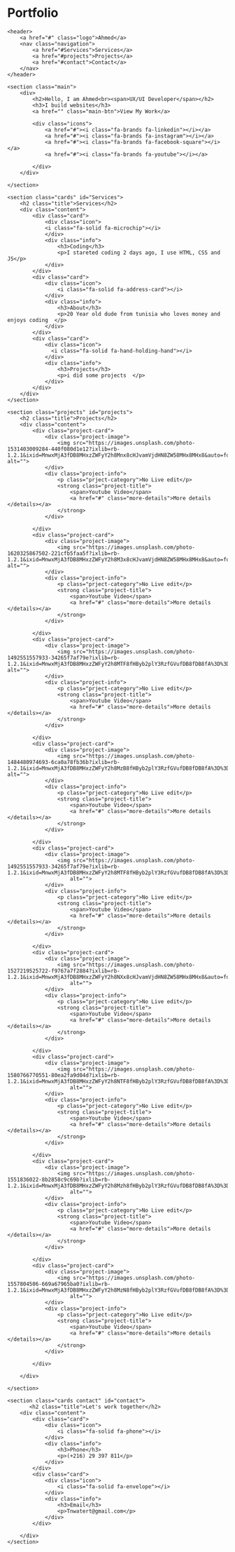 # Portfolio
<!DOCTYPE html>
<html lang="en">
<head>
    <meta charset="UTF-8">
    <meta http-equiv="X-UA-Compatible" content="IE=edge">
    <meta name="viewport" content="width=device-width, initial-scale=1.0">
    <link rel="stylesheet" href="https://cdnjs.cloudflare.com/ajax/libs/font-awesome/6.1.1/css/all.min.css">
    <link rel="stylesheet" href="style.css">
    <link rel="shortcut icon" type="image/png" href="https://cdn-icons.flaticon.com/png/128/954/premium/954574.png?token=exp=1648758004~hmac=4a61a1eca5d9661599ea59832266fff8">
    <title>My Port</title>
</head>
<body>
     
    <header>
        <a href="#" class="logo">Ahmed</a>
        <nav class="navigation">
            <a href="#Services">Services</a>
            <a href="#projects">Projects</a>
            <a href="#contact">Contact</a>
        </nav>
    </header>
  
    <section class="main">
        <div>
            <h2>Hello, I am Ahmed<br><span>UX/UI Developer</span></h2>
            <h3>I build websites</h3>
            <a href="" class="main-btn">View My Work</a>
    
            <div class="icons">
                <a href="#"><i class="fa-brands fa-linkedin"></i></a>
                <a href="#"><i class="fa-brands fa-instagram"></i></a>
                <a href="#"><i class="fa-brands fa-facebook-square"></i></a>
                <a href="#"><i class="fa-brands fa-youtube"></i></a>
    
            </div>
        </div>
    
    </section>

    <section class="cards" id="Services">
        <h2 class="title">Services</h2>
        <div class="content">
            <div class="card">
                <div class="icon">
                <i class="fa-solid fa-microchip"></i>
                </div>
                <div class="info">
                    <h3>Coding</h3>
                    <p>I stareted coding 2 days ago, I use HTML, CSS and JS</p>
                </div>
            </div>
            <div class="card">
                <div class="icon">
                    <i class="fa-solid fa-address-card"></i>
                </div>
                <div class="info">
                    <h3>About</h3>
                    <p>20 Year old dude from tunisia who loves money and enjoys coding  </p>
                </div>
            </div>
            <div class="card">
                <div class="icon">
                  <i class="fa-solid fa-hand-holding-hand"></i>
                </div>
                <div class="info">
                    <h3>Projects</h3>
                    <p>i did some projects  </p>
                </div>
            </div>
        </div>
    </section>

    <section class="projects" id="projects">
        <h2 class="title">Projects</h2>
        <div class="content">
            <div class="project-card">
                <div class="project-image">
                    <img src="https://images.unsplash.com/photo-1531403009284-440f080d1e12?ixlib=rb-1.2.1&ixid=MnwxMjA3fDB8MHxzZWFyY2h8Mnx8cHJvamVjdHN8ZW58MHx8MHx8&auto=format&fit=crop&w=500&q=60" alt="">
                </div>
                <div class="project-info">
                    <p class="prject-category">No Live edit</p>
                    <strong class="project-title">
                        <span>Youtube Video</span>
                        <a href="#" class="more-details">More details </details></a>
                    </strong>
                </div>
                
            </div>
            <div class="project-card">
                <div class="project-image">
                    <img src="https://images.unsplash.com/photo-1620325867502-221cfb5faa5f?ixlib=rb-1.2.1&ixid=MnwxMjA3fDB8MHxzZWFyY2h8M3x8cHJvamVjdHN8ZW58MHx8MHx8&auto=format&fit=crop&w=500&q=60" alt="">
                </div>
                <div class="project-info">
                    <p class="prject-category">No Live edit</p>
                    <strong class="project-title">
                        <span>Youtube Video</span>
                        <a href="#" class="more-details">More details </details></a>
                    </strong>
                </div>
            
            </div>
            <div class="project-card">
                <div class="project-image">
                    <img src="https://images.unsplash.com/photo-1492551557933-34265f7af79e?ixlib=rb-1.2.1&ixid=MnwxMjA3fDB8MHxzZWFyY2h8MTF8fHByb2plY3RzfGVufDB8fDB8fA%3D%3D&auto=format&fit=crop&w=500&q=60" alt="">
                </div>
                <div class="project-info">
                    <p class="prject-category">No Live edit</p>
                    <strong class="project-title">
                        <span>Youtube Video</span>
                        <a href="#" class="more-details">More details </details></a>
                    </strong>
                </div>
            
            </div>
            <div class="project-card">
                <div class="project-image">
                    <img src="https://images.unsplash.com/photo-1484480974693-6ca0a78fb36b?ixlib=rb-1.2.1&ixid=MnwxMjA3fDB8MHxzZWFyY2h8MzB8fHByb2plY3RzfGVufDB8fDB8fA%3D%3D&auto=format&fit=crop&w=500&q=60" alt="">
                </div>
                <div class="project-info">
                    <p class="prject-category">No Live edit</p>
                    <strong class="project-title">
                        <span>Youtube Video</span>
                        <a href="#" class="more-details">More details </details></a>
                    </strong>
                </div>
            
            </div>
            <div class="project-card">
                <div class="project-image">
                    <img src="https://images.unsplash.com/photo-1492551557933-34265f7af79e?ixlib=rb-1.2.1&ixid=MnwxMjA3fDB8MHxzZWFyY2h8MTF8fHByb2plY3RzfGVufDB8fDB8fA%3D%3D&auto=format&fit=crop&w=500&q=60"
                        alt="">
                </div>
                <div class="project-info">
                    <p class="prject-category">No Live edit</p>
                    <strong class="project-title">
                        <span>Youtube Video</span>
                        <a href="#" class="more-details">More details </details></a>
                    </strong>
                </div>
            
            </div>
            <div class="project-card">
                <div class="project-image">
                    <img src="https://images.unsplash.com/photo-1527219525722-f9767a7f2884?ixlib=rb-1.2.1&ixid=MnwxMjA3fDB8MHxzZWFyY2h8NXx8cHJvamVjdHN8ZW58MHx8MHx8&auto=format&fit=crop&w=500&q=60"
                        alt="">
                </div>
                <div class="project-info">
                    <p class="prject-category">No Live edit</p>
                    <strong class="project-title">
                        <span>Youtube Video</span>
                        <a href="#" class="more-details">More details </details></a>
                    </strong>
                </div>
            
            </div>
            <div class="project-card">
                <div class="project-image">
                    <img src="https://images.unsplash.com/photo-1580766770551-80ea2fa9d04d?ixlib=rb-1.2.1&ixid=MnwxMjA3fDB8MHxzZWFyY2h8NTF8fHByb2plY3RzfGVufDB8fDB8fA%3D%3D&auto=format&fit=crop&w=500&q=60"
                        alt="">
                </div>
                <div class="project-info">
                    <p class="prject-category">No Live edit</p>
                    <strong class="project-title">
                        <span>Youtube Video</span>
                        <a href="#" class="more-details">More details </details></a>
                    </strong>
                </div>
            
            </div>
            <div class="project-card">
                <div class="project-image">
                    <img src="https://images.unsplash.com/photo-1551836022-8b2858c9c69b?ixlib=rb-1.2.1&ixid=MnwxMjA3fDB8MHxzZWFyY2h8Mzh8fHByb2plY3RzfGVufDB8fDB8fA%3D%3D&auto=format&fit=crop&w=500&q=60"
                        alt="">
                </div>
                <div class="project-info">
                    <p class="prject-category">No Live edit</p>
                    <strong class="project-title">
                        <span>Youtube Video</span>
                        <a href="#" class="more-details">More details </details></a>
                    </strong>
                </div>
            
            </div>
            <div class="project-card">
                <div class="project-image">
                    <img src="https://images.unsplash.com/photo-1557804506-669a67965ba0?ixlib=rb-1.2.1&ixid=MnwxMjA3fDB8MHxzZWFyY2h8MzN8fHByb2plY3RzfGVufDB8fDB8fA%3D%3D&auto=format&fit=crop&w=500&q=60"
                        alt="">
                </div>
                <div class="project-info">
                    <p class="prject-category">No Live edit</p>
                    <strong class="project-title">
                        <span>Youtube Video</span>
                        <a href="#" class="more-details">More details </details></a>
                    </strong>
                </div>
            
            </div>
            
        </div>
        
    </section>
    
    <section class="cards contact" id="contact"> 
           <h2 class="title">Let's work together</h2>
        <div class="content">
            <div class="card">
                <div class="icon">
                    <i class="fa-solid fa-phone"></i>
                </div>
                <div class="info">
                    <h3>Phone</h3>
                    <p>(+216) 29 397 811</p>
                </div>
            </div>
            <div class="card">
                <div class="icon">
                    <i class="fa-solid fa-envelope"></i>
                </div>
                <div class="info">
                    <h3>Email</h3>
                    <p>Tnwatert@gmail.com</p>
                </div>
            </div>
            
        </div>
    </section>


</body>
</html>
